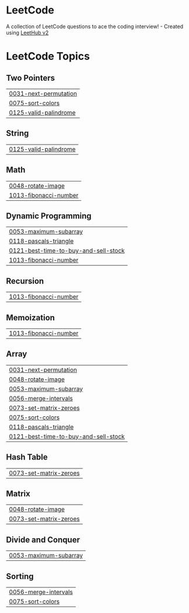 # LeetCode
A collection of LeetCode questions to ace the coding interview! - Created using [LeetHub v2](https://github.com/arunbhardwaj/LeetHub-2.0)

<!---LeetCode Topics Start-->
# LeetCode Topics
## Two Pointers
|  |
| ------- |
| [0031-next-permutation](https://github.com/xevohere/LeetCode/tree/master/0031-next-permutation) |
| [0075-sort-colors](https://github.com/xevohere/LeetCode/tree/master/0075-sort-colors) |
| [0125-valid-palindrome](https://github.com/xevohere/LeetCode/tree/master/0125-valid-palindrome) |
## String
|  |
| ------- |
| [0125-valid-palindrome](https://github.com/xevohere/LeetCode/tree/master/0125-valid-palindrome) |
## Math
|  |
| ------- |
| [0048-rotate-image](https://github.com/xevohere/LeetCode/tree/master/0048-rotate-image) |
| [1013-fibonacci-number](https://github.com/xevohere/LeetCode/tree/master/1013-fibonacci-number) |
## Dynamic Programming
|  |
| ------- |
| [0053-maximum-subarray](https://github.com/xevohere/LeetCode/tree/master/0053-maximum-subarray) |
| [0118-pascals-triangle](https://github.com/xevohere/LeetCode/tree/master/0118-pascals-triangle) |
| [0121-best-time-to-buy-and-sell-stock](https://github.com/xevohere/LeetCode/tree/master/0121-best-time-to-buy-and-sell-stock) |
| [1013-fibonacci-number](https://github.com/xevohere/LeetCode/tree/master/1013-fibonacci-number) |
## Recursion
|  |
| ------- |
| [1013-fibonacci-number](https://github.com/xevohere/LeetCode/tree/master/1013-fibonacci-number) |
## Memoization
|  |
| ------- |
| [1013-fibonacci-number](https://github.com/xevohere/LeetCode/tree/master/1013-fibonacci-number) |
## Array
|  |
| ------- |
| [0031-next-permutation](https://github.com/xevohere/LeetCode/tree/master/0031-next-permutation) |
| [0048-rotate-image](https://github.com/xevohere/LeetCode/tree/master/0048-rotate-image) |
| [0053-maximum-subarray](https://github.com/xevohere/LeetCode/tree/master/0053-maximum-subarray) |
| [0056-merge-intervals](https://github.com/xevohere/LeetCode/tree/master/0056-merge-intervals) |
| [0073-set-matrix-zeroes](https://github.com/xevohere/LeetCode/tree/master/0073-set-matrix-zeroes) |
| [0075-sort-colors](https://github.com/xevohere/LeetCode/tree/master/0075-sort-colors) |
| [0118-pascals-triangle](https://github.com/xevohere/LeetCode/tree/master/0118-pascals-triangle) |
| [0121-best-time-to-buy-and-sell-stock](https://github.com/xevohere/LeetCode/tree/master/0121-best-time-to-buy-and-sell-stock) |
## Hash Table
|  |
| ------- |
| [0073-set-matrix-zeroes](https://github.com/xevohere/LeetCode/tree/master/0073-set-matrix-zeroes) |
## Matrix
|  |
| ------- |
| [0048-rotate-image](https://github.com/xevohere/LeetCode/tree/master/0048-rotate-image) |
| [0073-set-matrix-zeroes](https://github.com/xevohere/LeetCode/tree/master/0073-set-matrix-zeroes) |
## Divide and Conquer
|  |
| ------- |
| [0053-maximum-subarray](https://github.com/xevohere/LeetCode/tree/master/0053-maximum-subarray) |
## Sorting
|  |
| ------- |
| [0056-merge-intervals](https://github.com/xevohere/LeetCode/tree/master/0056-merge-intervals) |
| [0075-sort-colors](https://github.com/xevohere/LeetCode/tree/master/0075-sort-colors) |
<!---LeetCode Topics End-->